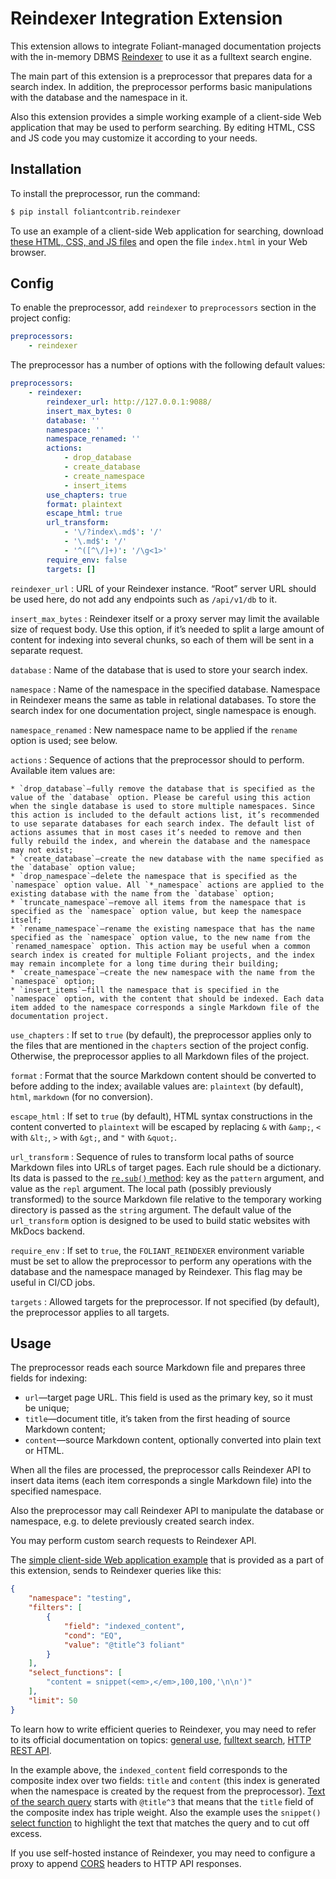 # Reindexer Integration Extension

This extension allows to integrate Foliant-managed documentation projects with the in-memory DBMS [Reindexer](https://github.com/Restream/reindexer/) to use it as a fulltext search engine.

The main part of this extension is a preprocessor that prepares data for a search index. In addition, the preprocessor performs basic manipulations with the database and the namespace in it.

Also this extension provides a simple working example of a client-side Web application that may be used to perform searching. By editing HTML, CSS and JS code you may customize it according to your needs.

## Installation

To install the preprocessor, run the command:

```bash
$ pip install foliantcontrib.reindexer
```

To use an example of a client-side Web application for searching, download [these HTML, CSS, and JS files](https://github.com/foliant-docs/foliantcontrib.reindexer/tree/master/webapp_example/) and open the file `index.html` in your Web browser.

## Config

To enable the preprocessor, add `reindexer` to `preprocessors` section in the project config:

```yaml
preprocessors:
    - reindexer
```

The preprocessor has a number of options with the following default values:

```yaml
preprocessors:
    - reindexer:
        reindexer_url: http://127.0.0.1:9088/
        insert_max_bytes: 0
        database: ''
        namespace: ''
        namespace_renamed: ''
        actions:
            - drop_database
            - create_database
            - create_namespace
            - insert_items
        use_chapters: true
        format: plaintext
        escape_html: true
        url_transform:
            - '\/?index\.md$': '/'
            - '\.md$': '/'
            - '^([^\/]+)': '/\g<1>'
        require_env: false
        targets: []
```

`reindexer_url`
:   URL of your Reindexer instance. “Root” server URL should be used here, do not add any endpoints such as `/api/v1/db` to it.

`insert_max_bytes`
:   Reindexer itself or a proxy server may limit the available size of request body. Use this option, if it’s needed to split a large amount of content for indexing into several chunks, so each of them will be sent in a separate request.

`database`
:   Name of the database that is used to store your search index.

`namespace`
:   Name of the namespace in the specified database. Namespace in Reindexer means the same as table in relational databases. To store the search index for one documentation project, single namespace is enough.

`namespace_renamed`
:   New namespace name to be applied if the `rename` option is used; see below.

`actions`
:   Sequence of actions that the preprocessor should to perform. Available item values are:

    * `drop_database`—fully remove the database that is specified as the value of the `database` option. Please be careful using this action when the single database is used to store multiple namespaces. Since this action is included to the default actions list, it’s recommended to use separate databases for each search index. The default list of actions assumes that in most cases it’s needed to remove and then fully rebuild the index, and wherein the database and the namespace may not exist;
    * `create_database`—create the new database with the name specified as the `database` option value;
    * `drop_namespace`—delete the namespace that is specified as the `namespace` option value. All `*_namespace` actions are applied to the existing database with the name from the `database` option;
    * `truncate_namespace`—remove all items from the namespace that is specified as the `namespace` option value, but keep the namespace itself;
    * `rename_namespace`—rename the existing namespace that has the name specified as the `namespace` option value, to the new name from the `renamed_namespace` option. This action may be useful when a common search index is created for multiple Foliant projects, and the index may remain incomplete for a long time during their building;
    * `create_namespace`—create the new namespace with the name from the `namespace` option;
    * `insert_items`—fill the namespace that is specified in the `namespace` option, with the content that should be indexed. Each data item added to the namespace corresponds a single Markdown file of the documentation project.

`use_chapters`
:   If set to `true` (by default), the preprocessor applies only to the files that are mentioned in the `chapters` section of the project config. Otherwise, the preprocessor applies to all Markdown files of the project.

`format`
:   Format that the source Markdown content should be converted to before adding to the index; available values are: `plaintext` (by default), `html`, `markdown` (for no conversion).

`escape_html`
:   If set to `true` (by default), HTML syntax constructions in the content converted to `plaintext` will be escaped by replacing `&` with `&amp;`, `<` with `&lt;`, `>` with `&gt;`, and `"` with `&quot;`.

`url_transform`
:   Sequence of rules to transform local paths of source Markdown files into URLs of target pages. Each rule should be a dictionary. Its data is passed to the [`re.sub()` method](https://docs.python.org/3/library/re.html#re.sub): key as the `pattern` argument, and value as the `repl` argument. The local path (possibly previously transformed) to the source Markdown file relative to the temporary working directory is passed as the `string` argument. The default value of the `url_transform` option is designed to be used to build static websites with MkDocs backend.

`require_env`
:   If set to `true`, the `FOLIANT_REINDEXER` environment variable must be set to allow the preprocessor to perform any operations with the database and the namespace managed by Reindexer. This flag may be useful in CI/CD jobs.

`targets`
:   Allowed targets for the preprocessor. If not specified (by default), the preprocessor applies to all targets.

## Usage

The preprocessor reads each source Markdown file and prepares three fields for indexing:

* `url`—target page URL. This field is used as the primary key, so it must be unique;
* `title`—document title, it’s taken from the first heading of source Markdown content;
* `content`—source Markdown content, optionally converted into plain text or HTML.

When all the files are processed, the preprocessor calls Reindexer API to insert data items (each item corresponds a single Markdown file) into the specified namespace.

Also the preprocessor may call Reindexer API to manipulate the database or namespace, e.g. to delete previously created search index.

You may perform custom search requests to Reindexer API.

The [simple client-side Web application example](https://github.com/foliant-docs/foliantcontrib.reindexer/tree/master/webapp_example/) that is provided as a part of this extension, sends to Reindexer queries like this:

```json
{
    "namespace": "testing",
    "filters": [
        {
            "field": "indexed_content",
            "cond": "EQ",
            "value": "@title^3 foliant"
        }
    ],
    "select_functions": [
        "content = snippet(<em>,</em>,100,100,'\n\n')"
    ],
    "limit": 50
}

```

To learn how to write efficient queries to Reindexer, you may need to refer to its official documentation on topics: [general use](https://github.com/Restream/reindexer/blob/master/readme.md), [fulltext search](https://github.com/Restream/reindexer/blob/master/fulltext.md), [HTTP REST API](https://github.com/Restream/reindexer/blob/master/cpp_src/server/contrib/server.md).

In the example above, the `indexed_content` field corresponds to the composite index over two fields: `title` and `content` (this index is generated when the namespace is created by the request from the preprocessor). [Text of the search query](https://github.com/Restream/reindexer/blob/master/fulltext.md#text-query-format) starts with `@title^3` that means that the `title` field of the composite index has triple weight. Also the example uses the `snippet()` [select function](https://github.com/Restream/reindexer/blob/master/fulltext.md#using-select-fucntions) to highlight the text that matches the query and to cut off excess.

If you use self-hosted instance of Reindexer, you may need to configure a proxy to append [CORS](https://developer.mozilla.org/en-US/docs/Web/HTTP/CORS) headers to HTTP API responses.
